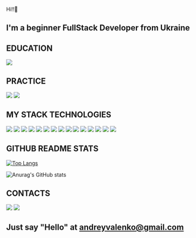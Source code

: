 Hi!!👋

## I'm a beginner FullStack Developer from Ukraine


## EDUCATION

<img src="https://img.shields.io/badge/goit-00008B?style=for-the-badge&logo=goit&logoColor=white"/> 


## PRACTICE

<img src="https://img.shields.io/badge/freecodecamp-008000?style=for-the-badge&logo=freecodecamp&logoColor=white"/> 


<img src="https://www.codewars.com/users/vnko1/badges/large"/>


## MY STACK TECHNOLOGIES

<img src="https://img.shields.io/badge/Figma-FF0000?style=for-the-badge&logo=figma&logoColor=white" /> <img src="https://img.shields.io/badge/VSCode-0078D4?style=for-the-badge&logo=visual%20studio%20code&logoColor=white"/>  <img src="https://img.shields.io/badge/sublime_text-%23575757.svg?&style=for-the-badge&logo=sublime-text&logoColor=important"/> <img src="https://img.shields.io/badge/HTML5-E34F26?style=for-the-badge&logo=html5&logoColor=white"/>  <img src="https://img.shields.io/badge/CSS3-1572B6?style=for-the-badge&logo=css3&logoColor=white"/> <img src="https://img.shields.io/badge/JavaScript-323330?style=for-the-badge&logo=javascript&logoColor=F7DF1E"/>
<img src="https://img.shields.io/badge/json-5E5C5C?style=for-the-badge&logo=json&logoColor=white"/> <img src="https://img.shields.io/badge/TypeScript-007ACC?style=for-the-badge&logo=typescript&logoColor=white"/> <img src="https://img.shields.io/badge/prettier-1A2C34?style=for-the-badge&logo=prettier&logoColor=F7BA3E"/>   <img src="https://img.shields.io/badge/GitHub-100000?style=for-the-badge&logo=github&logoColor=white"/>  <img src="https://img.shields.io/badge/GNU%20Bash-4EAA25?style=for-the-badge&logo=GNU%20Bash&logoColor=white"/> <img src="https://img.shields.io/badge/AngularJS-E23237?style=for-the-badge&logo=angularjs&logoColor=white"/> <img src="https://img.shields.io/badge/React-20232A?style=for-the-badge&logo=react&logoColor=61DAFB"/> <img src="https://img.shields.io/badge/Node.js-339933?style=for-the-badge&logo=nodedotjs&logoColor=white"/> <img src="https://img.shields.io/badge/Lodash-3492FF?style=for-the-badge&logo=lodash&logoColor=white"/>


## GITHUB README STATS
[![Top Langs](https://github-readme-stats.vercel.app/api/top-langs/?username=vnko1&layout=compact)](https://github.com/vnko1/github-readme-stats)


![Anurag's GitHub stats](https://github-readme-stats.vercel.app/api?username=vnko1&show_icons=true&theme=tokyonight)

## CONTACTS

<a href='https://www.facebook.com/andrey.valenko'><img src="https://img.shields.io/badge/Facebook-1877F2?style=for-the-badge&logo=facebook&logoColor=white"/></a>
<a href="https://www.linkedin.com/in/andrii-valenko-500a56b6/"><img src="https://img.shields.io/badge/LinkedIn-0077B5?style=for-the-badge&logo=linkedin&logoColor=white"/></a>

## Just say "Hello" at <a href="mailto:andreyvalenko@gmail.com">andreyvalenko@gmail.com</a>
